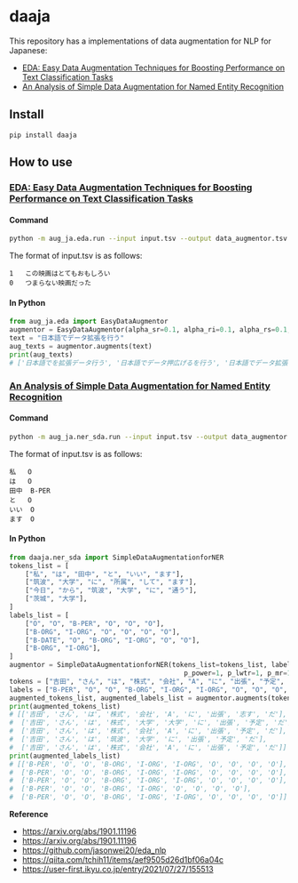 # daaja

This repository has a implementations of data augmentation for NLP for Japanese:

- [EDA: Easy Data Augmentation Techniques for Boosting Performance on Text Classification Tasks](https://arxiv.org/abs/1901.11196)
- [An Analysis of Simple Data Augmentation for Named Entity Recognition](https://arxiv.org/abs/1901.11196)

## Install

```
pip install daaja
```

## How to use

### [EDA: Easy Data Augmentation Techniques for Boosting Performance on Text Classification Tasks](https://arxiv.org/abs/1901.11196)

#### Command

```sh
python -m aug_ja.eda.run --input input.tsv --output data_augmentor.tsv
```

The format of input.tsv is as follows:

```tsv
1	この映画はとてもおもしろい
0	つまらない映画だった
```

#### In Python

```python
from aug_ja.eda import EasyDataAugmentor
augmentor = EasyDataAugmentor(alpha_sr=0.1, alpha_ri=0.1, alpha_rs=0.1, p_rd=0.1, num_aug=4)
text = "日本語でデータ拡張を行う"
aug_texts = augmentor.augments(text)
print(aug_texts)
# ['日本語でを拡張データ行う', '日本語でデータ押広げるを行う', '日本語でデータ拡張を行う', '日本語で智見拡張を行う', '日本語でデータ拡張を行う']
```

### [An Analysis of Simple Data Augmentation for Named Entity Recognition](https://arxiv.org/abs/1901.11196)

#### Command

```sh
python -m aug_ja.ner_sda.run --input input.tsv --output data_augmentor.tsv
```

The format of input.tsv is as follows:

```tsv
私	O
は	O
田中	B-PER
と	O
いい	O
ます	O
```

#### In Python

```python
from daaja.ner_sda import SimpleDataAugmentationforNER
tokens_list = [
    ["私", "は", "田中", "と", "いい", "ます"],
    ["筑波", "大学", "に", "所属", "して", "ます"],
    ["今日", "から", "筑波", "大学", "に", "通う"],
    ["茨城", "大学"],
]
labels_list = [
    ["O", "O", "B-PER", "O", "O", "O"],
    ["B-ORG", "I-ORG", "O", "O", "O", "O"],
    ["B-DATE", "O", "B-ORG", "I-ORG", "O", "O"],
    ["B-ORG", "I-ORG"],
]
augmentor = SimpleDataAugmentationforNER(tokens_list=tokens_list, labels_list=labels_list,
                                            p_power=1, p_lwtr=1, p_mr=1, p_sis=1, p_sr=1, num_aug=4)
tokens = ["吉田", "さん", "は", "株式", "会社", "A", "に", "出張", "予定", "だ"]
labels = ["B-PER", "O", "O", "B-ORG", "I-ORG", "I-ORG", "O", "O", "O", "O"]
augmented_tokens_list, augmented_labels_list = augmentor.augments(tokens, labels)
print(augmented_tokens_list)
# [['吉田', 'さん', 'は', '株式', '会社', 'A', 'に', '出張', '志す', 'だ'],
#  ['吉田', 'さん', 'は', '株式', '大学', '大学', 'に', '出張', '予定', 'だ'],
#  ['吉田', 'さん', 'は', '株式', '会社', 'A', 'に', '出張', '予定', 'だ'],
#  ['吉田', 'さん', 'は', '筑波', '大学', 'に', '出張', '予定', 'だ'],
#  ['吉田', 'さん', 'は', '株式', '会社', 'A', 'に', '出張', '予定', 'だ']]
print(augmented_labels_list)
# [['B-PER', 'O', 'O', 'B-ORG', 'I-ORG', 'I-ORG', 'O', 'O', 'O', 'O'],
#  ['B-PER', 'O', 'O', 'B-ORG', 'I-ORG', 'I-ORG', 'O', 'O', 'O', 'O'],
#  ['B-PER', 'O', 'O', 'B-ORG', 'I-ORG', 'I-ORG', 'O', 'O', 'O', 'O'],
#  ['B-PER', 'O', 'O', 'B-ORG', 'I-ORG', 'O', 'O', 'O', 'O'],
#  ['B-PER', 'O', 'O', 'B-ORG', 'I-ORG', 'I-ORG', 'O', 'O', 'O', 'O']]
```

**Reference**

- https://arxiv.org/abs/1901.11196
- https://arxiv.org/abs/1901.11196
- https://github.com/jasonwei20/eda_nlp
- https://qiita.com/tchih11/items/aef9505d26d1bf06a04c
- https://user-first.ikyu.co.jp/entry/2021/07/27/155513
